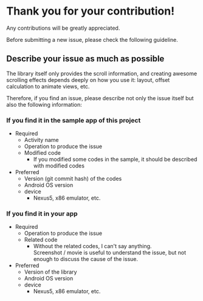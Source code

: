 # Thank you for your contribution!

Any contributions will be greatly appreciated.

Before submitting a new issue, please check the following guideline.

## Describe your issue as much as possible

The library itself only provides the scroll information,
and creating awesome scrolling effects depends deeply on how you use it: layout, offset calculation to animate views, etc.

Therefore, if you find an issue, please describe not only the issue itself but also the following information:

### If you find it in the sample app of this project

* Required
    * Activity name
    * Operation to produce the issue
    * Modified code
        * If you modified some codes in the sample, it should be described with modified codes
* Preferred
    * Version (git commit hash) of the codes
    * Android OS version
    * device
        * Nexus5, x86 emulator, etc.

### If you find it in your app

* Required
    * Operation to produce the issue
    * Related code
        * Without the related codes, I can't say anything.  
          Screenshot / movie is useful to understand the issue,
          but not enough to discuss the cause of the issue.
* Preferred
    * Version of the library
    * Android OS version
    * device
        * Nexus5, x86 emulator, etc.
